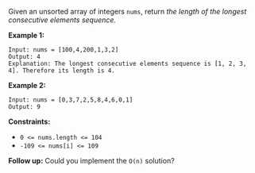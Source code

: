 Given an unsorted array of integers `nums`, return _the length of the longest
consecutive elements sequence._



**Example 1:**

    
    
    Input: nums = [100,4,200,1,3,2]
    Output: 4
    Explanation: The longest consecutive elements sequence is [1, 2, 3, 4]. Therefore its length is 4.
    

**Example 2:**

    
    
    Input: nums = [0,3,7,2,5,8,4,6,0,1]
    Output: 9
    



**Constraints:**

  * `0 <= nums.length <= 104`
  * `-109 <= nums[i] <= 109`



**Follow up:** Could you implement the `O(n)` solution?

